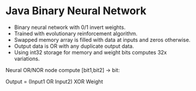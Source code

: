 # Java Binary Neural Network

* Binary neural network with 0/1 invert weights.
* Trained with evolutionary reinforcement algorithm.
* Swapped memory array is filled with data at inputs and zeros otherwise.
* Output data is OR with any duplicate output data.
* Using int32 storage for memory and weight bits computes 32x variations.

Neural OR/NOR node compute [bit1,bit2] -> bit:

Output = (Input1 OR Input2) XOR Weight
